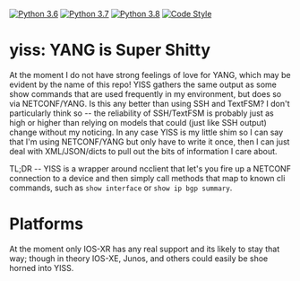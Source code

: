 [![Python 3.6](https://img.shields.io/badge/python-3.6-blue.svg)](https://www.python.org/downloads/release/python-360/)
[![Python 3.7](https://img.shields.io/badge/python-3.7-blue.svg)](https://www.python.org/downloads/release/python-370/)
[![Python 3.8](https://img.shields.io/badge/python-3.8-blue.svg)](https://www.python.org/downloads/release/python-380/)
[![Code Style](https://img.shields.io/badge/code%20style-black-000000.svg)](https://github.com/ambv/black)

yiss: YANG is Super Shitty
=======

At the moment I do not have strong feelings of love for YANG, which may be evident by the name of this repo! YISS gathers the same output as some show commands that are used frequently in my environment, but does so via NETCONF/YANG. Is this any better than using SSH and TextFSM? I don't particularly think so -- the reliability of SSH/TextFSM is probably just as high or higher than relying on models that could (just like SSH output) change without my noticing. In any case YISS is my little shim so I can say that I'm using NETCONF/YANG but only have to write it once, then I can just deal with XML/JSON/dicts to pull out the bits of information I care about.

TL;DR -- YISS is a wrapper around ncclient that let's you fire up a NETCONF connection to a device and then simply call methods that map to known cli commands, such as `show interface` or `show ip bgp summary`.
 
# Platforms

At the moment only IOS-XR has any real support and its likely to stay that way; though in theory IOS-XE, Junos, and others could easily be shoe horned into YISS.  



